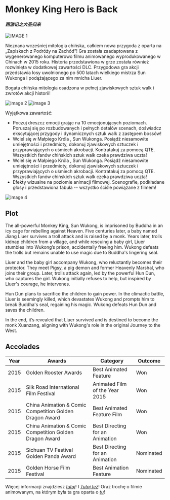 # **Monkey King Hero is Back**
#### 	_西游记之大圣归来_

![IMAGE 1](https://shared.fastly.steamstatic.com/store_item_assets/steam/apps/967240/header.jpg?t=1591791275)

Nieznana wcześniej mitologia chińska, całkiem nowa przygoda z oparta na „Zapiskach z Podróży na Zachód”! Gra została zaadaptowana z wygenerowanego komputerowo filmu animowanego wyprodukowanego w Chinach w 2015 roku. Historia przedstawiona w grze została również rozwinięta w dodatkowej zawartości DLC. Przygodowa gra akcji przedstawia losy uwolnionego po 500 latach wielkiego mistrza Sun Wukonga i podążającego za nim mnicha Liuer.

Bogata chińska mitologia osadzona w pełnej zjawiskowych sztuk walk i zwrotów akcji historii!

![image 2](https://shared.fastly.steamstatic.com/store_item_assets/steam/apps/967240/ss_d5ddcc38768fec92569afcb853966446e4634b76.600x338.jpg?t=1591791275)
![image 3](https://shared.fastly.steamstatic.com/store_item_assets/steam/apps/967240/ss_2fabd3f1643be9e303cb68e2834fa8c9fdfc9f47.600x338.jpg?t=1591791275)

Wyjątkowa zawartość:  
* Poczuj dreszcz emocji grając na 10 emocjonujących poziomach. Poruszaj się po rozbudowanych i pełnych detalów scenach, doświadcz ekscytującej przygody i dynamicznych sztuk walk z zastępem bossów!
* Wciel się w Małpiego Króla , Sun Wukonga. Posiądź niesamowite umiejętności i przedmioty, dokonuj zjawiskowych sztuczek i przyprawiających o uśmiech akrobacji. Kontratakuj za pomocą QTE. Wszystkich fanów chińskich sztuk walk czeka prawdziwa uczta!
* Wciel się w Małpiego Króla , Sun Wukonga. Posiądź niesamowite umiejętności i przedmioty, dokonuj zjawiskowych sztuczek i przyprawiających o uśmiech akrobacji. Kontratakuj za pomocą QTE. Wszystkich fanów chińskich sztuk walk czeka prawdziwa uczta!
* Efekty wizualne na poziomie animacji filmowej. Scenografie, podkładane głosy i przedstawiona fabuła -- wszystko ściśle powiązane z filmem!  
  
![image 4](https://cdn.dlcompare.com/game_tetiere/upload/gameimage/file/48336.jpeg.webp)
## Plot

The all-powerful Monkey King, Sun Wukong, is imprisoned by Buddha in an icy cage for rebelling against Heaven. Five centuries later, a baby named Jiang Liuer survives a troll attack and is raised by a monk. Years later, trolls kidnap children from a village, and while rescuing a baby girl, Liuer stumbles into Wukong’s prison, accidentally freeing him. Wukong defeats the trolls but remains unable to use magic due to Buddha's lingering seal.

Liuer and the baby girl accompany Wukong, who reluctantly becomes their protector. They meet Pigsy, a pig demon and former Heavenly Marshal, who joins their group. Later, trolls attack again, led by the powerful Hun Dun, who captures the girl. Wukong initially refuses to help, but inspired by Liuer's courage, he intervenes.

Hun Dun plans to sacrifice the children to gain power. In the climactic battle, Liuer is seemingly killed, which devastates Wukong and prompts him to break Buddha's seal, regaining his magic. Wukong defeats Hun Dun and saves the children.

In the end, it’s revealed that Liuer survived and is destined to become the monk Xuanzang, aligning with Wukong's role in the original Journey to the West.

## Accolades

| **Year** | **Awards** | **Category** | **Outcome** |  
|----------|------------|--------------|-------------|
| 2015 | Golden Rooster Awards | Best Animated Feature | Won |
| 2015 |Silk Road International Film Festival | Animated Film of the Year 2015 | Won |
| 2015 | China Animation & Comic Competition Golden Dragon Award | Best Animated Feature Film | Won |
| 2015 | China Animation & Comic Competition Golden Dragon Award | Best Directing for an Animation | Won |
| 2015 | Sichuan TV Festival Golden Panda Award | Best Directing for an Animation | Nominated |
| 2015 | Golden Horse Film Festival |Best Animation Feature | Nominated |

Więcej informacji znajdziesz [_tutaj_](https://store.steampowered.com/app/967240/MONKEY_KING_HERO_IS_BACK/)! I [_Tutaj też_](https://www.youtube.com/watch?v=nb1oiTolF18)! Oraz trochę o filmie animowanym, na którym była ta gra oparta o [_tu_](https://en.wikipedia.org/wiki/Monkey_King:_Hero_Is_Back)!


